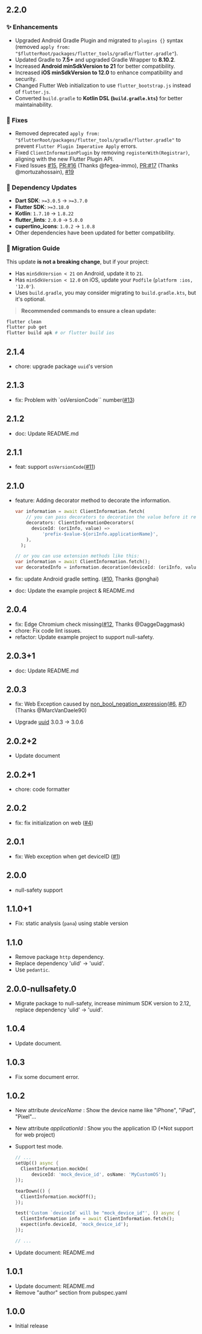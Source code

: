 ## 2.2.0

### ✨ Enhancements

- Upgraded Android Gradle Plugin and migrated to `plugins {}` syntax (removed `apply from: "$flutterRoot/packages/flutter_tools/gradle/flutter.gradle"`).
- Updated Gradle to **7.5+** and upgraded Gradle Wrapper to **8.10.2**.
- Increased **Android minSdkVersion to 21** for better compatibility.
- Increased **iOS minSdkVersion to 12.0** to enhance compatibility and security.
- Changed Flutter Web initialization to use `flutter_bootstrap.js` instead of `flutter.js`.
- Converted `build.gradle` to **Kotlin DSL (`build.gradle.kts`)** for better maintainability.

### 🐞 Fixes

- Removed deprecated `apply from: "$flutterRoot/packages/flutter_tools/gradle/flutter.gradle"` to prevent `Flutter Plugin Imperative Apply` errors.
- Fixed `ClientInformationPlugin` by removing `registerWith(Registrar)`, aligning with the new Flutter Plugin API.
- Fixed Issues [#15](https://github.com/Kent1011/client_information/issues/15), [PR:#16](https://github.com/Kent1011/client_information/pull/16) (Thanks @fegea-immo), [PR:#17](https://github.com/Kent1011/client_information/pull/17) (Thanks @mortuzahossain), [#19](https://github.com/Kent1011/client_information/issues/19)

### 🔼 Dependency Updates

- **Dart SDK**: `>=3.0.5` → `>=3.7.0`
- **Flutter SDK**: `>=3.18.0`
- **Kotlin**: `1.7.10` → `1.8.22`
- **flutter_lints**: `2.0.0` → `5.0.0`
- **cupertino_icons**: `1.0.2` → `1.0.8`
- Other dependencies have been updated for better compatibility.

### 🚀 Migration Guide

This update **is not a breaking change**, but if your project:

- Has `minSdkVersion < 21` on Android, update it to `21`.
- Has `minSdkVersion < 12.0` on iOS, update your `Podfile` (`platform :ios, '12.0'`).
- Uses `build.gradle`, you may consider migrating to `build.gradle.kts`, but it's optional.

> **Recommended commands to ensure a clean update:**

```sh
flutter clean
flutter pub get
flutter build apk # or flutter build ios
```

## 2.1.4

- chore: upgrade package `uuid`'s version

## 2.1.3

- fix: Problem with `osVersionCode`` number([#13](https://github.com/Kent1011/client_information/issues/13))

## 2.1.2

- doc: Update README.md

## 2.1.1

- feat: support `osVersionCode`([#11](https://github.com/Kent1011/client_information/issues/11))

## 2.1.0

- feature: Adding decorator method to decorate the information.

  ```dart
  var information = await ClientInformation.fetch(
      // you can pass decorators to decoration the value before it return.
      decorators: ClientInformationDecorators(
        deviceId: (oriInfo, value) =>
            'prefix-$value-${oriInfo.applicationName}',
      ),
    );

  // or you can use extension methods like this:
  var information = await ClientInformation.fetch();
  var decoratedInfo = information.decoration(deviceId: (oriInfo, value) => '$value-some-suffix-string-here');
  ```

- fix: update Android gradle setting. ([#10](https://github.com/Kent1011/client_information/issues/10), Thanks @pnghai)
- doc: Update the example project & README.md

## 2.0.4

- fix: Edge Chromium check missing([#12](https://github.com/Kent1011/client_information/issues/12), Thanks @DaggeDaggmask)
- chore: Fix code lint issues.
- refactor: Update example project to support null-safety.

## 2.0.3+1

- doc: Update README.md

## 2.0.3

- fix: Web Exception caused by [non_bool_negation_expression](https://dart.dev/tools/diagnostic-messages#non_bool_negation_expression)([#6](https://github.com/Kent1011/client_information/issues/6), [#7](https://github.com/Kent1011/client_information/issues/7)) (Thanks @MarcVanDaele90)

- Upgrade [uuid](https://pub.dev/packages/uuid) 3.0.3 -> 3.0.6

## 2.0.2+2

- Update document

## 2.0.2+1

- chore: code formatter

## 2.0.2

- fix: fix initialization on web ([#4](https://github.com/Kent1011/client_information/pull/4))

## 2.0.1

- fix: Web exception when get deviceID ([#1](https://github.com/Kent1011/client_information/issues/1))

## 2.0.0

- null-safety support

## 1.1.0+1

- Fix: static analysis (`pana`) using stable version

## 1.1.0

- Remove package `http` dependency.
- Replace dependency 'ulid' -> 'uuid'.
- Use `pedantic`.

## 2.0.0-nullsafety.0

- Migrate package to null-safety, increase minimum SDK version to 2.12, replace dependency 'ulid' -> 'uuid'.

## 1.0.4

- Update document.

## 1.0.3

- Fix some document error.

## 1.0.2

- New attribute _deviceName_ : Show the device name like "iPhone", "iPad", "Pixel"...
- New attribute _applicationId_ : Show you the application ID (\*Not support for web project)
- Support test mode.

  ```dart
  // ...
  setUp(() async {
    ClientInformation.mockOn(
        deviceId: 'mock_device_id', osName: 'MyCustomOS');
  });

  tearDown(() {
    ClientInformation.mockOff();
  });

  test('Custom `deviceId` will be "mock_device_id"', () async {
    ClientInformation info = await ClientInformation.fetch();
    expect(info.deviceId, 'mock_device_id');
  });

  // ...
  ```

- Update document: README.md

## 1.0.1

- Update document: README.md
- Remove "author" section from pubspec.yaml

## 1.0.0

- Initial release
